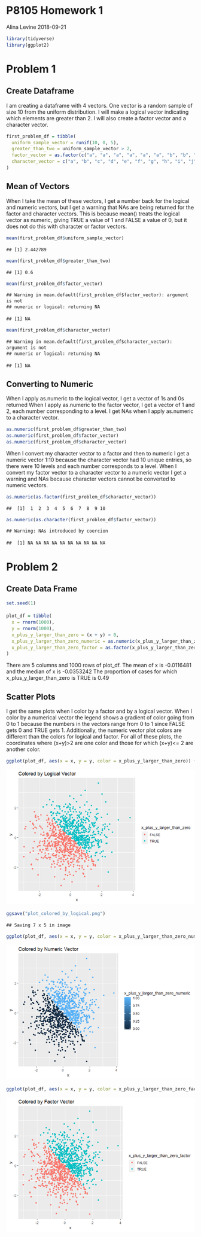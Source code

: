 P8105 Homework 1
================
Alina Levine
2018-09-21

``` r
library(tidyverse)
library(ggplot2)
```

Problem 1
=========

Create Dataframe
----------------

I am creating a dataframe with 4 vectors. One vector is a random sample of size 10 from the uniform distribution. I will make a logical vector indicating which elements are greater than 2. I will also create a factor vector and a character vector.

``` r
first_problem_df = tibble(
  uniform_sample_vector = runif(10, 0, 5),
  greater_than_two = uniform_sample_vector > 2,
  factor_vector = as.factor(c("a", "a", "a", "a", "a", "a", "b", "b", "b", "b")),
  character_vector = c("a", "b", "c", "d", "e", "f", "g", "h", "i", "j")
)
```

Mean of Vectors
---------------

When I take the mean of these vectors, I get a number back for the logical and numeric vectors, but I get a warning that NAs are being returned for the factor and character vectors. This is because mean() treats the logical vector as numeric, giving TRUE a value of 1 and FALSE a value of 0, but it does not do this with character or factor vectors.

``` r
mean(first_problem_df$uniform_sample_vector)
```

    ## [1] 2.442789

``` r
mean(first_problem_df$greater_than_two)
```

    ## [1] 0.6

``` r
mean(first_problem_df$factor_vector)
```

    ## Warning in mean.default(first_problem_df$factor_vector): argument is not
    ## numeric or logical: returning NA

    ## [1] NA

``` r
mean(first_problem_df$character_vector)
```

    ## Warning in mean.default(first_problem_df$character_vector): argument is not
    ## numeric or logical: returning NA

    ## [1] NA

Converting to Numeric
---------------------

When I apply as.numeric to the logical vector, I get a vector of 1s and 0s returned When I apply as.numeric to the factor vector, I get a vector of 1 and 2, each number corresponding to a level. I get NAs when I apply as.numeric to a character vector.

``` r
as.numeric(first_problem_df$greater_than_two)
as.numeric(first_problem_df$factor_vector)
as.numeric(first_problem_df$character_vector)
```

When I convert my character vector to a factor and then to numeric I get a numeric vector 1:10 because the character vector had 10 unique entries, so there were 10 levels and each number corresponds to a level. When I convert my factor vector to a character vector to a numeric vector I get a warning and NAs because character vectors cannot be converted to numeric vectors.

``` r
as.numeric(as.factor(first_problem_df$character_vector))
```

    ##  [1]  1  2  3  4  5  6  7  8  9 10

``` r
as.numeric(as.character(first_problem_df$factor_vector))
```

    ## Warning: NAs introduced by coercion

    ##  [1] NA NA NA NA NA NA NA NA NA NA

Problem 2
=========

Create Data Frame
-----------------

``` r
set.seed(1)

plot_df = tibble(
  x = rnorm(1000),
  y = rnorm(1000),
  x_plus_y_larger_than_zero = (x + y) > 0,
  x_plus_y_larger_than_zero_numeric = as.numeric(x_plus_y_larger_than_zero),
  x_plus_y_larger_than_zero_factor = as.factor(x_plus_y_larger_than_zero)
)
```

There are 5 columns and 1000 rows of plot\_df.
The mean of x is -0.0116481 and the median of x is -0.0353242
The proportion of cases for which x\_plus\_y\_larger\_than\_zero is TRUE is 0.49

Scatter Plots
-------------

I get the same plots when I color by a factor and by a logical vector. When I color by a numerical vector the legend shows a gradient of color going from 0 to 1 because the numbers in the vectors range from 0 to 1 since FALSE gets 0 and TRUE gets 1. Additionally, the numeric vector plot colors are different than the colors for logical and factor. For all of these plots, the coordinates where (x+y)&gt;2 are one color and those for which (x+y)&lt;= 2 are another color.

``` r
ggplot(plot_df, aes(x = x, y = y, color = x_plus_y_larger_than_zero)) + labs(title = "Colored by Logical Vector") + geom_point()
```

![](p8105_hw1_al3851_files/figure-markdown_github/scatter%20plots-1.png)

``` r
ggsave("plot_colored_by_logical.png")
```

    ## Saving 7 x 5 in image

``` r
ggplot(plot_df, aes(x = x, y = y, color = x_plus_y_larger_than_zero_numeric )) + labs(title = "Colored by Numeric Vector") + geom_point()
```

![](p8105_hw1_al3851_files/figure-markdown_github/scatter%20plots-2.png)

``` r
ggplot(plot_df, aes(x = x, y = y, color = x_plus_y_larger_than_zero_factor )) + labs(title = "Colored by Factor Vector") + geom_point()
```

![](p8105_hw1_al3851_files/figure-markdown_github/scatter%20plots-3.png)
